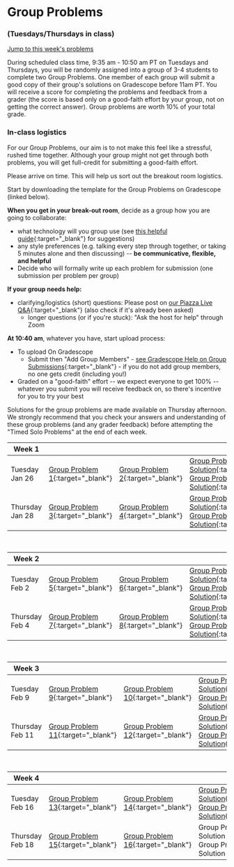 # Group Problems
### (Tuesdays/Thursdays in class)

[Jump to this week's problems](#bottom)

During scheduled class time, 9:35 am - 10:50 am PT on Tuesdays and Thursdays, you will be randomly assigned into a group of 3-4 students to complete two Group Problems. One member of each group will submit a good copy of their group's solutions on Gradescope before 11am PT. You will receive a score for completing the problems and feedback from a grader (the score is based only on a good-faith effort by your group, not on getting the correct answer).  Group problems are worth 10% of your total grade. 

### In-class logistics

For our Group Problems, our aim is to not make this feel like a stressful, rushed time together. Although your group might not get through both problems, you will get full-credit for submitting a good-faith effort. 

Please arrive on time. This will help us sort out the breakout room logistics. 

Start by downloading the template for the Group Problems on Gradescope (linked below). 

**When you get in your break-out room**, decide as a group how you are going to collaborate:

-  what technology will you group use (see [this helpful guide](ways-to-collaborate-on-group-problems){:target="_blank"} for suggestions) 
-  any style preferences (e.g. talking every step through together, or taking 5 minutes alone and then discussing) -- **be communicative, flexible, and helpful** 
- Decide who will formally write up each problem for submission (one submission per problem per group)
    
**If your group needs help:**
- clarifying/logistics (short) questions: Please post on [our Piazza Live Q&A](https://piazza.com/hmc/spring2021/phys24){:target="_blank"} (also check if it's already been asked)
    - longer questions (or if you're stuck): "Ask the host for help" through Zoom

**At 10:40 am**, whatever you have, start upload process:
+ To upload On Gradescope 
    - Submit then "Add Group Members" - [see Gradescope Help on Group Submissions](https://help.gradescope.com/article/m5qz2xsnjy-student-add-group-members){:target="_blank"} - if you do not add group members, no one gets credit (including you!)
+ Graded on a "good-faith" effort -- we expect everyone to get 100% -- whatever you submit you will receive feedback on, so there's incentive for you to try your best


Solutions for the group problems are made available on Thursday afternoon. We strongly recommend that you check your answers and understanding of these group problems (and any grader feedback) before attempting the "Timed Solo Problems" at the end of each week. 


Week 1 |  |  | |
---| --- | -- | -- |
Tuesday Jan 26 | [Group Problem 1](https://www.gradescope.com/courses/228629/assignments/940967){:target="_blank"} | [Group Problem 2](https://www.gradescope.com/courses/228629/assignments/940972){:target="_blank"} | [Group Problem 1 Solution](https://drive.google.com/file/d/1tIhA7C5ZO9ZXfaCvjCWHN-BEQNmWywMa/view?usp=sharing){:target="_blank"} <br> [Group Problem 2 Solution](https://drive.google.com/file/d/1wMvtgtCFFPMW2Td142Mw43AW_ZhDNaOp/view?usp=sharing){:target="_blank"}
Thursday Jan 28 | [Group Problem 3](https://www.gradescope.com/courses/228629/assignments/940979){:target="_blank"} | [Group Problem 4](https://www.gradescope.com/courses/228629/assignments/940982){:target="_blank"}| [Group Problem 3 Solution](https://drive.google.com/file/d/1rUiqba4vR9Y6KQS8RXi84l60mfe9uW_O/view?usp=sharing){:target="_blank"} <br> [Group Problem 4 Solution](https://drive.google.com/file/d/1dUjvrohkQyOV-ebmqzJgMr89PW2mTWsS/view?usp=sharing){:target="_blank"}

<br>

Week 2 |  |  | |
---| --- | -- | -- |
Tuesday Feb 2 | [Group Problem 5](https://www.gradescope.com/courses/228629/assignments/986256){:target="_blank"} | [Group Problem 6](https://www.gradescope.com/courses/228629/assignments/986261){:target="_blank"} | [Group Problem 5 Solution](https://drive.google.com/file/d/1pT3pCp1VotaccHJWXGUgJ4Ern2F0WB7c/view?usp=sharing){:target="_blank"} <br> [Group Problem 6 Solution](https://drive.google.com/file/d/1bsmVRAQjdCjEgpgbKSxZ0-BvYVc4axBA/view?usp=sharing){:target="_blank"}
Thursday Feb 4 | [Group Problem 7](https://www.gradescope.com/courses/228629/assignments/994090){:target="_blank"} | [Group Problem 8](https://www.gradescope.com/courses/228629/assignments/994095){:target="_blank"} | [Group Problem 7 Solution](https://drive.google.com/file/d/1v_3G9pFVELPH46e4G-SD7OlWG0A0nGxK/view?usp=sharing){:target="_blank"} <br> [Group Problem 8 Solution](https://drive.google.com/file/d/133YNbwtB2oUVnBzgHKvElNajxOtuCgSE/view?usp=sharing){:target="_blank"}


<br>

Week 3 |  |  | |
---| --- | -- | -- |
Tuesday Feb 9 | [Group Problem 9](https://www.gradescope.com/courses/228629/assignments/996187){:target="_blank"} | [Group Problem 10](https://www.gradescope.com/courses/228629/assignments/996189){:target="_blank"} | [Group Problem 9 Solution](https://drive.google.com/file/d/1f6SO0_BLnHQBnB1GLD11PuOjMSz7FJbG/view?usp=sharing){:target="_blank"} <br> [Group Problem 10 Solution](https://drive.google.com/file/d/1NMJDQKI7rZsVkY83eVSo-5QclzAx58Ht/view?usp=sharing){:target="_blank"}
Thursday Feb 11 | [Group Problem 11](https://www.gradescope.com/courses/228629/assignments/996194){:target="_blank"} | [Group Problem 12](https://www.gradescope.com/courses/228629/assignments/996200){:target="_blank"} | [Group Problem 11 Solution](https://drive.google.com/file/d/1mikBtmi5oGAGsTXF1AVZGBllnchN813a/view?usp=sharing){:target="_blank"} <br> [Group Problem 12 Solution](https://drive.google.com/file/d/1aGW-ZUKFrhTLR7ANoA5e-jwuICjhQyqw/view?usp=sharing){:target="_blank"}

<br>

Week 4 |  |  | |
---| --- | -- | -- |
Tuesday Feb 16 | [Group Problem 13](https://www.gradescope.com/courses/228629/assignments/1016628){:target="_blank"} | [Group Problem 14](https://www.gradescope.com/courses/228629/assignments/1016636){:target="_blank"} | [Group Problem 13 Solution](https://drive.google.com/file/d/1J0r91dicnw3q7YXPPbsH6wdSjRH4bNB-/view?usp=sharing){:target="_blank"} <br> [Group Problem 14 Solution](https://drive.google.com/file/d/1uNONj1e0RDg2jn1cOwZRyA_KSg5XLyzw/view?usp=sharing){:target="_blank"}
Thursday Feb 18 | [Group Problem 15](https://www.gradescope.com/courses/228629/assignments/1016638){:target="_blank"} | [Group Problem 16](https://www.gradescope.com/courses/228629/assignments/1016642){:target="_blank"} | Group Problem 15 Solution <br> Group Problem 16 Solution


<a id="bottom"></a>